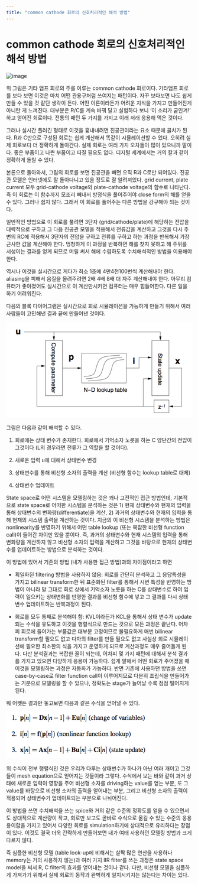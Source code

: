 ```yaml
---
title: "common cathode 회로의 신호처리적인 해석 방법"
---
```

# common cathode 회로의 신호처리적인 해석 방법




![image](/assets/images/33f6c8c6c3bcd1fff06a6a649446f7b9.gif)







위 그림은 기타 앰프 회로의 주를 이루는 common cathode 회로이다. 기타앰프 회로를 보다 보면 이것은 마치 어떤 관용구처럼 쓰여지는 패턴이다. 자꾸 보다보면 나도 쉽게 만들 수 있을 것 같단 생각이 든다. 어떤 이론이라든가 어려운 지식을 가지고 만들어진게 아니란 게 느껴진다. 대부분은 R/C를 계속 바꿔 달고 실험하다 보니 ‘이 소리가 굳인겨!’ 하고 얻어진 회로이다. 전통의 패턴 두 가지를 가지고 이래 저래 응용해 먹은 것이다.




그러나 실시간 플러긴 형태로 이것을 흉내내려면 진공관이라는 요소 때문에 골치가 된다. R과 C만으로 구성된 회로는 쉽게 계산해서 똑같이 시뮬레이션할 수 있다. 오히려 실제 회로보다 더 정확하게 돌아간다. 실제 회로는 여러 가지 오차들이 많이 있으니까 말이다. 좋은 부품이고 나쁜 부품이고 따질 필요도 없다. 디지털 세계에서는 거의 칼과 같이 정확하게 돌릴 수 있다.




본론으로 돌아와서, 그림의 회로를 보면 진공관을 빼면 오직 R과 C로만 되어있다. 진공관 모델은 인터넷에도 잘 돌아다니고 있을 정도로 잘 알려져있다. grid current, plate current 모두 grid-cathode voltage와 plate-cathode voltage의 함수로 나타난다. 즉 이 회로는 이 함수까지 모조리 빼내서 방정식을 풀어주어야 close form의 해를 얻을 수 있다. 그러나 쉽지 않다. 그래서 이 회로를 풀어주는 다른 방법을 강구해야 되는 것이다.




일반적인 방법으로 이 회로를 풀려면 3단자 (grid/cathode/plate)에 해당하는 전압을 대략적으로 구하고 그 다음 진공관 모델을 적용해서 전류값을 계산하고 그것을 다시 주변의 RC에 적용해서 3단자의 전압을 구하고 전류를 구하고 하는 과정을 반복해서 가장 근사한 값을 계산해야 한다. 멍청하게 이 과정을 반복하면 해를 찾지 못하고 해 주위를 서성이는 결과를 얻게 되므로 머릴 써서 해에 수렴하도록 수치해석적인 방법을 이용해야 한다.




역시나 이것을 실시간으로 게다가 최소 1초에 4만4천100번씩 계산해내야 한다. aliasing을 피해서 음질을 올려주려면 2배 4배 8배 더 자주 계산해내야 한다. 아무리 컴퓨터가 좋아졌어도 실시간으로 이 계산만시키면 컴퓨터는 매우 힘들어한다. 다른 일을 하기 어려워진다.




다음의 블록 다이어그램은 실시간으로 회로 시뮬레이션을 가능하게 만들기 위해서 여러 사람들이 고민해낸 결과 끝에 만들어낸 것이다.



![image](/assets/images/8b261fe7e84b2c338ebb681db828a9e0.png)







그림은 다음과 같이 해석할 수 있다.




1) 회로에는 상태 변수가 존재한다. 회로에서 기억소자 노릇을 하는 C 양단간의 전압이 그것이다 (L의 경우라면 전류가 그 역할을 할 것이다). 

2) 새로운 입력 u에 대해서 상태변수 변경

3) 상태변수를 통해 비선형 소자의 출력을 계산 (비선형 함수는 lookup table로 대체)

4) 상태변수 업데이트




State space로 어떤 시스템을 모델링하는 것은 꽤나 고전적인 접근 방법인데, 기본적으로 state space로 어떠한 시스템을 분석하는 것은 1) 현재 상태변수와 현재의 입력을 통해 상태변수의 변화량(differentiate)을 계산, 2) 과거의 상태변수와 현재의 입력을 통해 현재의 시스템 출력을 계산하는 것이다. 지금의 이 비선형 시스템을 분석하는 방법은 nonlinearity를 반영하기 위해서 어떤 table lookup (또는 복잡한 비선형 function call)이 들어간 차이만 있을 뿐이다. 즉, 과거의 상태변수와 현재 시스템의 입력을 통해 변화량을 계산하지 않고 비선형 소자의 입력을 계산하고 그것을 바탕으로 현재의 상태변수를 업데이트하는 방법으로 분석하는 것이다.




이 방법에 있어서 기존의 방법 (내가 사용한 접근 방법)과의 차이점이라고 하면 




- 획일화된 filtering 방법을 사용하지 않음: 회로를 간단히 분석하고 그 응답특성을 가지고 bilinear transform한 뒤 표준화된 filter를 통해서 시변 특성을 반영하는 방법이 아니라 말 그대로 회로 상에서 기억소자 노릇을 하는 C를 상태변수로 하여 입력이 일으키는 상태변화를 반영한 결과를 비선형 함수에 넣고 그 결과를 다시 상태변수 업데이트하는 반복과정이 된다.

- 회로를 모두 통째로 분석해야 함: KVL이라든가 KCL을 통해서 상태 변수가 update되는 수식을 유도하고 이것을 행렬식으로 만드는 것으로 모든 과정은 끝난다. 어차피 회로에 들어가는 부품값은 대부분 고정이므로 불필요하게 매번 bilinear transform할 필요도 없고 다차의 filter를 만들 필요도 없고 사실상 회로 시뮬레이션에 필요한 최소한의 식을 가지고 운영하게 되므로 계산과정도 매우 줄어들게 된다. 다만 분석결과는 복잡한 꼴이 되는데, 어차피 몇 가지 패턴에 대해서 분석 결과를 가지고 있으면 다양하게 응용이 가능하다. 쉽게 말해서 어떤 회로가 주어졌을 때 이것을 모델링하는 과정은 자동화가 가능하다. 반면 기존에 사용하던 방법을 쓰면 case-by-case로 filter function call이 이루어지므로 다분히 조립식을 만들어가는 기분으로 모델링을 할 수 있으나, 정확도는 stage가 늘어날 수록 점점 떨어지게 된다.




뭐 어쨋든 결과만 놓고보면 다음과 같은 수식을 얻어낼 수 있다.






![image](/assets/images/806de55a6a261d0a6a03ada0671f1a5f.png)




위 수식이 전부 행렬식인 것은 우리가 다루는 상태변수가 하나가 아닌 여러 개이고 그것들이 mesh equation으로 얻어지는 것들이라 그렇다. 수식에서 보는 바와 같이 과거 상태에 새로운 입력이 영향을 주어 비선형 소자를 driving하는 value를 얻는 부분, 또 그 value를 바탕으로 비선형 소자의 출력을 얻어내는 부분, 그리고 비선형 소자의 출력이 적용되어 상태변수가 업데이트되는 부분으로 나뉘어진다.




이 방법을 쓰면 수치해석을 쓰는 spice와 거의 같은 수준의 정확도를 얻을 수 있으면서도 상대적으로 계산량이 작고, 회로만 보고도 곧바로 수식으로 옮길 수 있는 수준의 응용 용이함을 가지고 있어서 다양한 회로를 simulation하기에 상대적으로 유리하다는 장점이 있다. 이것도 결국 더욱 간략하게 만들어보면 내가 여태 사용하던 모델링 방법과 크게 다르지 않다.




즉 심플한 비선형 모델 (table look-up에 비해서는 살짝 많은 연산을 사용하나 memory는 거의 사용하지 않는)과 여러 가지 IIR filter를 쓰는 과정은 state space model을 써서 R, C filter의 효과를 얻어내는 것이나 같다. 다만, 비선형 모델을 심플하게 가져가기 위해서 실제 회로의 동작과 완벽하게 일치시키지는 않는다는 차이는 있다.















